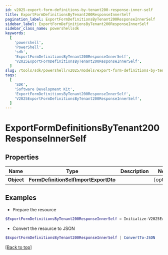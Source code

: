```yaml
---
id: v2025-export-form-definitions-by-tenant200-response-inner-self
title: ExportFormDefinitionsByTenant200ResponseInnerSelf
pagination_label: ExportFormDefinitionsByTenant200ResponseInnerSelf
sidebar_label: ExportFormDefinitionsByTenant200ResponseInnerSelf
sidebar_class_name: powershellsdk
keywords:
  [
    'powershell',
    'PowerShell',
    'sdk',
    'ExportFormDefinitionsByTenant200ResponseInnerSelf',
    'V2025ExportFormDefinitionsByTenant200ResponseInnerSelf',
  ]
slug: /tools/sdk/powershell/v2025/models/export-form-definitions-by-tenant200-response-inner-self
tags:
  [
    'SDK',
    'Software Development Kit',
    'ExportFormDefinitionsByTenant200ResponseInnerSelf',
    'V2025ExportFormDefinitionsByTenant200ResponseInnerSelf',
  ]
---
```


# ExportFormDefinitionsByTenant200ResponseInnerSelf

## Properties

| Name | Type | Description | Notes |
| --- | --- | --- | --- |
| **Object** | [**FormDefinitionSelfImportExportDto**](form-definition-self-import-export-dto) |  | [optional] |

## Examples

- Prepare the resource

```powershell
$ExportFormDefinitionsByTenant200ResponseInnerSelf = Initialize-V2025ExportFormDefinitionsByTenant200ResponseInnerSelf  -Object null
```

- Convert the resource to JSON

```powershell
$ExportFormDefinitionsByTenant200ResponseInnerSelf | ConvertTo-JSON
```

[[Back to top]](#)
